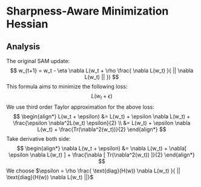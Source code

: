 # Sharpness-Aware Minimization Hessian

## Analysis
The original SAM update:
$$
w_{t+1} = w_t - \eta \nabla L(w_t + \rho \frac{ \nabla L(w_t) }{ || \nabla L(w_t) || })
$$
This formula aims to minimize the following loss:
$$
L(w_t + \epsilon)
$$
We use third order Taylor approximation for the above loss:
$$
\begin{align*}
  L(w_t + \epsilon) &= L(w_t) + \epsilon \nabla L(w_t) + \frac{\epsilon \nabla^2L(w_t) \epsilon}{2} \\
  &= L(w_t) + \epsilon \nabla L(w_t) + \frac{Tr(\nabla^2(w_t))}{2}
\end{align*}
$$
Take derivative both side:
$$
\begin{align*}
  \nabla L(w_t + \epsilon) &= \nabla L(w_t) + \nabla[ \epsilon \nabla L(w_t) ] + \frac{\nabla [ Tr(\nabla^2(w_t)) ]}{2}
\end{align*}
$$
We choose $\epsilon = \rho \frac{ \text{diag}(H(w)) \nabla L(w_t) }{ || \text{diag}(H(w)) \nabla L(w_t) ||}$